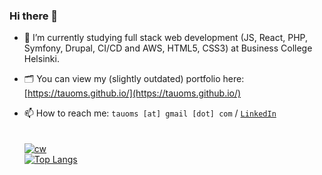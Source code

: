 ### Hi there 👋

- 🌱 I’m currently studying full stack web development (JS, React, PHP, Symfony, Drupal, CI/CD and AWS, HTML5, CSS3) at Business College Helsinki.

- 🗂️ You can view my (slightly outdated) portfolio here: [https://tauoms.github.io/](https://tauoms.github.io/)

- 📫 How to reach me: ```tauoms [at] gmail [dot] com``` / <a href="https://www.linkedin.com/in/tuomaskohvakka/">```LinkedIn```</a>
<br><br><br>
[![cw](https://www.codewars.com/users/tauoms/badges/small)](https://www.codewars.com/users/tauoms)  
[![Top Langs](https://github-readme-stats.vercel.app/api/top-langs/?username=tauoms&theme=gruvbox&hide_border=true&layout=compact)](https://github.com/anuraghazra/github-readme-stats)

<!--
**tauoms/tauoms** is a ✨ _special_ ✨ repository because its `README.md` (this file) appears on your GitHub profile.

Here are some ideas to get you started:

- 🔭 I’m currently working on ...
- 🌱 I’m currently learning ...
- 👯 I’m looking to collaborate on ...
- 🤔 I’m looking for help with ...
- 💬 Ask me about ...
- 📫 How to reach me: ...
- 😄 Pronouns: ...
- ⚡ Fun fact: ...
-->
